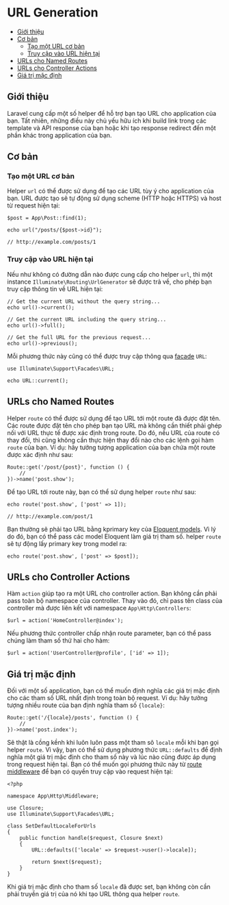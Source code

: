 # URL Generation

- [Giới thiệu](#introduction)
- [Cơ bản](#the-basics)
    - [Tạo một URL cơ bản](#generating-basic-urls)
    - [Truy cập vào URL hiện tại](#accessing-the-current-url)
- [URLs cho Named Routes](#urls-for-named-routes)
- [URLs cho Controller Actions](#urls-for-controller-actions)
- [Giá trị mặc định](#default-values)

<a name="introduction"></a>
## Giới thiệu

Laravel cung cấp một số helper để hỗ trợ bạn tạo URL cho application của bạn. Tất nhiên, những điều này chủ yếu hữu ích khi build link trong các template và API response của bạn hoặc khi tạo response redirect đến một phần khác trong application của bạn.

<a name="the-basics"></a>
## Cơ bản

<a name="generating-basic-urls"></a>
### Tạo một URL cơ bản

Helper `url` có thể được sử dụng để tạo các URL tùy ý cho application của bạn. URL được tạo sẽ tự động sử dụng scheme (HTTP hoặc HTTPS) và host từ request hiện tại:

    $post = App\Post::find(1);

    echo url("/posts/{$post->id}");

    // http://example.com/posts/1

<a name="accessing-the-current-url"></a>
### Truy cập vào URL hiện tại

Nếu như không có đường dẫn nào được cung cấp cho helper `url`, thì một instance `Illuminate\Routing\UrlGenerator` sẽ được trả về, cho phép bạn truy cập thông tin về URL hiện tại:

    // Get the current URL without the query string...
    echo url()->current();

    // Get the current URL including the query string...
    echo url()->full();

    // Get the full URL for the previous request...
    echo url()->previous();

Mỗi phương thức này cũng có thể được truy cập thông qua [facade](/docs/{{version}}/facades) `URL`:

    use Illuminate\Support\Facades\URL;

    echo URL::current();

<a name="urls-for-named-routes"></a>
## URLs cho Named Routes

Helper `route` có thể được sử dụng để tạo URL tới một route đã được đặt tên. Các route được đặt tên cho phép bạn tạo URL mà không cần thiết phải ghép nối với URL thực tế được xác định trong route. Do đó, nếu URL của route có thay đổi, thì cũng không cần thực hiện thay đổi nào cho các lệnh gọi hàm `route` của bạn. Ví dụ: hãy tưởng tượng application của bạn chứa một route được xác định như sau:

    Route::get('/post/{post}', function () {
        //
    })->name('post.show');

Để tạo URL tới route này, bạn có thể sử dụng helper `route` như sau:

    echo route('post.show', ['post' => 1]);

    // http://example.com/post/1

Bạn thường sẽ phải tạo URL bằng kprimary key của [Eloquent models](/docs/{{version}}/eloquent). Vì lý do đó, bạn có thể pass các model Eloquent làm giá trị tham số. helper `route` sẽ tự động lấy primary key trong model ra:

    echo route('post.show', ['post' => $post]);

<a name="urls-for-controller-actions"></a>
## URLs cho Controller Actions

Hàm `action` giúp tạo ra một URL cho controller action. Bạn không cần phải pass toàn bộ namespace của controller. Thay vào đó, chỉ pass tên class của controller mà được liên kết với namespace `App\Http\Controllers`:

    $url = action('HomeController@index');

Nếu phương thức controller chấp nhận route parameter, bạn có thể pass chúng làm tham số thứ hai cho hàm:

    $url = action('UserController@profile', ['id' => 1]);

<a name="default-values"></a>
## Giá trị mặc định

Đối với một số application, bạn có thể muốn định nghĩa các giá trị mặc định cho các tham số URL nhất định trong toàn bộ request. Ví dụ: hãy tưởng tượng nhiều route của bạn định nghĩa tham số `{locale}`:

    Route::get('/{locale}/posts', function () {
        //
    })->name('post.index');

Sẽ thật là cồng kềnh khi luôn luôn pass một tham sô `locale` mỗi khi bạn gọi helper `route`. Vì vậy, bạn có thể sử dụng phương thức `URL::defaults` để định nghĩa một giá trị mặc định cho tham số này và lúc nào cũng được áp dụng trong request hiện tại. Bạn có thể muốn gọi phương thức này từ [route middleware](/docs/{{version}}/middleware#assigning-middleware-to-routes) để bạn có quyền truy cập vào request hiện tại:

    <?php

    namespace App\Http\Middleware;

    use Closure;
    use Illuminate\Support\Facades\URL;

    class SetDefaultLocaleForUrls
    {
        public function handle($request, Closure $next)
        {
            URL::defaults(['locale' => $request->user()->locale]);

            return $next($request);
        }
    }

Khi giá trị mặc định cho tham số `locale` đã được set, bạn không còn cần phải truyền giá trị của nó khi tạo URL thông qua helper `route`.
